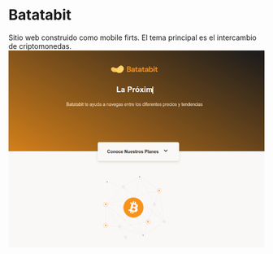 # Batatabit
Sitio web construido como mobile firts. El tema principal es el intercambio de criptomonedas.
<img align="center" src="./assets/imgs/batata.png" />